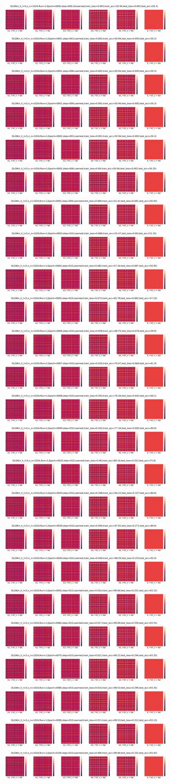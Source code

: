 <p align="center"> <img src= 'all_figs/DLGN(n_h_l=5,n_n=1024,Run=1,Epoch=0000,step=000,UnLearned,train_loss=0.693,train_acc=50.94,test_loss=0.693,test_acc=50.3).png' /> </p>
<p align="center"> <img src= 'all_figs/DLGN(n_h_l=5,n_n=1024,Run=1,Epoch=0001,step=003,Learned,train_loss=0.692,train_acc=50.94,test_loss=0.693,test_acc=50.3).png' /> </p>
<p align="center"> <img src= 'all_figs/DLGN(n_h_l=5,n_n=1024,Run=1,Epoch=0001,step=006,Learned,train_loss=0.692,train_acc=50.94,test_loss=0.693,test_acc=50.3).png' /> </p>
<p align="center"> <img src= 'all_figs/DLGN(n_h_l=5,n_n=1024,Run=1,Epoch=0001,step=009,Learned,train_loss=0.691,train_acc=50.94,test_loss=0.692,test_acc=50.3).png' /> </p>
<p align="center"> <img src= 'all_figs/DLGN(n_h_l=5,n_n=1024,Run=1,Epoch=0002,step=003,Learned,train_loss=0.691,train_acc=50.94,test_loss=0.692,test_acc=50.3).png' /> </p>
<p align="center"> <img src= 'all_figs/DLGN(n_h_l=5,n_n=1024,Run=1,Epoch=0002,step=006,Learned,train_loss=0.69,train_acc=50.94,test_loss=0.692,test_acc=50.35).png' /> </p>
<p align="center"> <img src= 'all_figs/DLGN(n_h_l=5,n_n=1024,Run=1,Epoch=0002,step=009,Learned,train_loss=0.689,train_acc=51.41,test_loss=0.691,test_acc=50.45).png' /> </p>
<p align="center"> <img src= 'all_figs/DLGN(n_h_l=5,n_n=1024,Run=1,Epoch=0003,step=010,Learned,train_loss=0.686,train_acc=55.47,test_loss=0.69,test_acc=51.35).png' /> </p>
<p align="center"> <img src= 'all_figs/DLGN(n_h_l=5,n_n=1024,Run=1,Epoch=0004,step=010,Learned,train_loss=0.682,train_acc=57.34,test_loss=0.687,test_acc=50.95).png' /> </p>
<p align="center"> <img src= 'all_figs/DLGN(n_h_l=5,n_n=1024,Run=1,Epoch=0005,step=010,Learned,train_loss=0.673,train_acc=65.78,test_loss=0.683,test_acc=57.25).png' /> </p>
<p align="center"> <img src= 'all_figs/DLGN(n_h_l=5,n_n=1024,Run=1,Epoch=0006,step=010,Learned,train_loss=0.658,train_acc=68.75,test_loss=0.676,test_acc=59.9).png' /> </p>
<p align="center"> <img src= 'all_figs/DLGN(n_h_l=5,n_n=1024,Run=1,Epoch=0007,step=010,Learned,train_loss=0.635,train_acc=70.47,test_loss=0.664,test_acc=61.9).png' /> </p>
<p align="center"> <img src= 'all_figs/DLGN(n_h_l=5,n_n=1024,Run=1,Epoch=0008,step=010,Learned,train_loss=0.593,train_acc=76.56,test_loss=0.642,test_acc=69.1).png' /> </p>
<p align="center"> <img src= 'all_figs/DLGN(n_h_l=5,n_n=1024,Run=1,Epoch=0009,step=010,Learned,train_loss=0.542,train_acc=77.34,test_loss=0.605,test_acc=69.9).png' /> </p>
<p align="center"> <img src= 'all_figs/DLGN(n_h_l=5,n_n=1024,Run=1,Epoch=0010,step=010,Learned,train_loss=0.48,train_acc=80.16,test_loss=0.553,test_acc=71.8).png' /> </p>
<p align="center"> <img src= 'all_figs/DLGN(n_h_l=5,n_n=1024,Run=1,Epoch=0020,step=010,Learned,train_loss=0.208,train_acc=94.22,test_loss=0.327,test_acc=84.6).png' /> </p>
<p align="center"> <img src= 'all_figs/DLGN(n_h_l=5,n_n=1024,Run=1,Epoch=0030,step=010,Learned,train_loss=0.094,train_acc=97.81,test_loss=0.271,test_acc=89.6).png' /> </p>
<p align="center"> <img src= 'all_figs/DLGN(n_h_l=5,n_n=1024,Run=1,Epoch=0040,step=010,Learned,train_loss=0.049,train_acc=98.59,test_loss=0.253,test_acc=92.0).png' /> </p>
<p align="center"> <img src= 'all_figs/DLGN(n_h_l=5,n_n=1024,Run=1,Epoch=0050,step=010,Learned,train_loss=0.024,train_acc=99.84,test_loss=0.251,test_acc=93.15).png' /> </p>
<p align="center"> <img src= 'all_figs/DLGN(n_h_l=5,n_n=1024,Run=1,Epoch=0060,step=010,Learned,train_loss=0.017,train_acc=99.69,test_loss=0.259,test_acc=93.55).png' /> </p>
<p align="center"> <img src= 'all_figs/DLGN(n_h_l=5,n_n=1024,Run=1,Epoch=0070,step=010,Learned,train_loss=0.021,train_acc=99.22,test_loss=0.294,test_acc=93.35).png' /> </p>
<p align="center"> <img src= 'all_figs/DLGN(n_h_l=5,n_n=1024,Run=1,Epoch=0080,step=010,Learned,train_loss=0.014,train_acc=99.53,test_loss=0.299,test_acc=93.35).png' /> </p>
<p align="center"> <img src= 'all_figs/DLGN(n_h_l=5,n_n=1024,Run=1,Epoch=0090,step=010,Learned,train_loss=0.011,train_acc=99.53,test_loss=0.312,test_acc=93.15).png' /> </p>
<p align="center"> <img src= 'all_figs/DLGN(n_h_l=5,n_n=1024,Run=1,Epoch=0100,step=010,Learned,train_loss=0.006,train_acc=99.84,test_loss=0.332,test_acc=93.45).png' /> </p>
